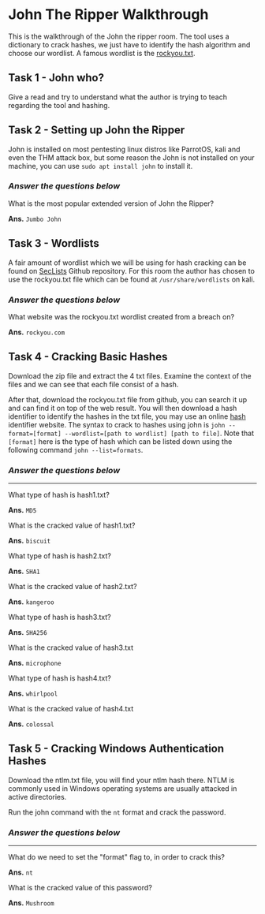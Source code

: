 # John The Ripper Walkthrough

This is the walkthrough of the John the ripper room. The tool uses a dictionary to crack hashes, we just have to identify the hash algorithm and choose our wordlist. A famous wordlist is the [rockyou.txt](https://github.com/brannondorsey/naive-hashcat/releases/download/data/rockyou.txt).

## Task 1 - John who?

Give a read and try to understand what the author is trying to teach regarding the tool and hashing.

## Task 2 - Setting up John the Ripper

John is installed on most pentesting linux distros like ParrotOS, kali and even the THM attack box, but some reason the John is not installed on your machine, you can use `sudo apt install john` to install it.

### *Answer the questions below*
What is the most popular extended version of John the Ripper?

**Ans.** `Jumbo John`

## Task 3 - Wordlists

A fair amount of wordlist which we will be using for hash cracking can be found on [SecLists](https://github.com/danielmiessler/SecLists) Github repository. For this room the author has chosen to use the rockyou.txt file which can be found at `/usr/share/wordlists` on kali.

### *Answer the questions below*
What website was the rockyou.txt wordlist created from a breach on?

**Ans.** `rockyou.com`

## Task 4 - Cracking Basic Hashes

Download the zip file and extract the 4 txt files. Examine the context of the files and we can see that each file consist of a hash.

After that, download the rockyou.txt file from github, you can search it up and can find it on top of the web result.
You will then download a hash identifier to identify the hashes in the txt file, you may use an online [hash](https://hashes.com/en/tools/hash_identifier) identifier website. The syntax to crack to hashes using john is `john --format=[format] --wordlist=[path to wordlist] [path to file]`. Note that `[format]` here is the type of hash which can be listed down using the following command `john --list=formats`.

### *Answer the questions below*
---
What type of hash is hash1.txt?

**Ans.** `MD5`

What is the cracked value of hash1.txt?

**Ans.** `biscuit`

What type of hash is hash2.txt?

**Ans.** `SHA1`

What is the cracked value of hash2.txt?

**Ans.** `kangeroo`

What type of hash is hash3.txt?

**Ans.** `SHA256`


What is the cracked value of hash3.txt

**Ans.** `microphone`

What type of hash is hash4.txt?

**Ans.** `whirlpool`

What is the cracked value of hash4.txt

**Ans.** `colossal`

## Task 5 - Cracking Windows Authentication Hashes

Download the ntlm.txt file, you will find your ntlm hash there. NTLM is commonly used in Windows operating systems are usually attacked in active directories.

Run the john command with the `nt` format and crack the password.

### *Answer the questions below*
---

What do we need to set the "format" flag to, in order to crack this?

**Ans.** `nt`

What is the cracked value of this password?

**Ans.** `Mushroom`